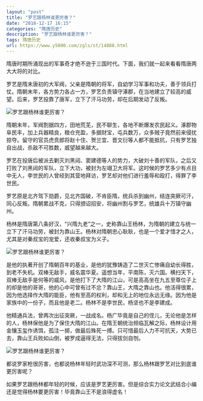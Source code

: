 ```yaml
---
layout: "post"
title: "罗艺跟杨林谁更厉害？"
date: "2018-12-17 16:15"
categories: "隋唐历史"
description: "罗艺跟杨林谁更厉害？"
tags: 隋唐历史
url: https://www.y5000.com/zgls/st/14888.html
---
```






隋唐时期所涌现出的军事奇才绝不逊于三国时代。下面，我们就一起来看看隋唐两大大将的对比。

罗艺是隋末唐初的大军阀，父亲是隋朝的将军，自幼学习军事和功夫，善于领兵打仗。隋朝末年，各方势力各占一方，罗艺负责镇守涿郡，在当地建立了较高的威望。后来，罗艺投靠了唐军，立下了汗马功劳，却在后期发动了反叛。

![罗艺跟杨林谁更厉害？](/uploads/allimg/170224/6-1F224104H5S9.JPG)

隋朝末年，军阀割据四方，田地荒芜，民不聊生，各地不断爆发农民起义。涿郡物阜民丰，加上兵器精良，粮仓充盈，多据财宝，屯兵数万，众多贼子竟然前来侵扰掠夺。留守的官员虎贲郎将赵十住、贺兰宜、晋文衍等人都不能抵抗，只有罗艺独自出战，杀敌不可胜数，威望越来越大。

罗艺在投唐后被派去剿灭刘黑闼、窦建德等人的势力，大破刘十善的军队，之后又打败了刘黑闼的军队，立下大功，被封为左翊卫大将军。这时候的罗艺多少有点目中无人，李世民的人曾经到其营地拜访，罗艺却对他们进行羞辱和殴打，得罪了李世民。

罗艺原是北齐驾下勋爵，见北齐国破，不肯臣隋，统兵杀到幽州，结连突厥可汗，同心反叛。隋朝累战不克，只得颁诏招安，将幽州割与罗艺，统雄兵十万镇守幽州。

杨林是隋唐第八条好汉，“兴隋九老”之一，史称靠山王杨林，为隋朝的建立与统一立下了汗马功劳，被封为靠山王。杨林对隋朝忠心耿耿，也是一个爱才惜才之人，尤其是对秦叔宝的宠爱，还收秦叔宝为义子。

![罗艺跟杨林谁更厉害？](/uploads/allimg/170224/6-1F224104K3943.JPG)

是他的执著开创了隋朝百年的基业，是他的犹豫铸造了二世灭亡惨痛自幼长得胜，到老不失机。双棒无敌手，威名震华夏。遥想当年，平南陈，灭六国。横扫天下，双棒无敌手是何等的威风，是他打下了大隋的江山，可是高高坐在九五至尊位子上的却是他的哥哥，他的心中可曾有过不忿？靠山王，大隋之靠山也。他活得很累，因为他选择作大隋的能臣，他有至高的权利，却和无上的地位永远无缘。因为他是家族中的一份子，而且他是老二。杨林不是李世民，杨坚也不是李建成。

他精通兵法，曾两次出征突厥，一战成名。杨广毕竟是自己的侄儿，无论他是怎样的人，杨林保他是为了保住大隋的江山。在隋王朝统治频临瓦解之际，杨林设计用金镶玉玺作诱饵，孤注一掷，做最后殊死一搏。只可惜最后人力不可抗天，大势已去，靠山王兵败如山倒，被罗成逼得无法，只得拔剑自刎。

![罗艺跟杨林谁更厉害？](/uploads/allimg/170224/6-1F224104R6208.JPG)

都说罗家枪很厉害，也都说杨林年轻时武功深不可测，那么杨林跟罗艺对比到底谁更厉害呢？

如果罗艺跟杨林都年轻的时候，应该是罗艺更厉害。但是综合实力论文武结合小编还是觉得杨林要更厉害！毕竟靠山王不是浪得虚名！
